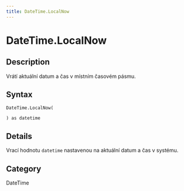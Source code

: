 ```yaml
---
title: DateTime.LocalNow
---
```


# DateTime.LocalNow


## Description

Vrátí aktuální datum a čas v místním časovém pásmu.


## Syntax

```powerquery
DateTime.LocalNow(

) as datetime
```


## Details

Vrací hodnotu <code>datetime</code> nastavenou na aktuální datum a čas v systému.



## Category
DateTime

